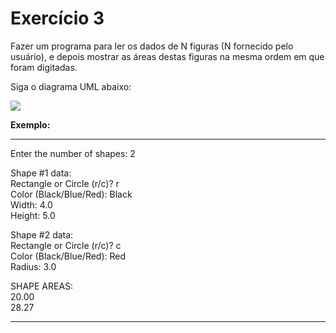 # Exercício 3

Fazer um programa para ler os dados de N figuras (N fornecido pelo usuário), e depois mostrar as áreas destas figuras na mesma ordem em que foram digitadas.

Siga o diagrama UML abaixo:

![](https://uploaddeimagens.com.br/images/003/830/122/original/imagem_2022-04-14_162858839.png?1649964611)

**Exemplo:**
* * *
Enter the number of shapes: 2<br/>

Shape #1 data:<br/>
Rectangle or Circle (r/c)? r<br/>
Color (Black/Blue/Red): Black<br/>
Width: 4.0<br/>
Height: 5.0<br/>

Shape #2 data:<br/>
Rectangle or Circle (r/c)? c<br/>
Color (Black/Blue/Red): Red<br/>
Radius: 3.0<br/>

SHAPE AREAS:<br/>
20.00<br/>
28.27<br/>
* * *
